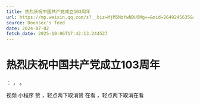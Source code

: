 ```yaml
---
title: 热烈庆祝中国共产党成立103周年
url: https://mp.weixin.qq.com/s?__biz=MjM5NzYwNDU0Mg==&mid=2649245635&idx=1&sn=7fc8238259b2db66376c2795f7b66608
source: Doonsec's feed
date: 2024-07-02
fetch_date: 2025-10-06T17:42:13.244527
---
```


# 热烈庆祝中国共产党成立103周年

：
，
。

视频
小程序
赞
，轻点两下取消赞
在看
，轻点两下取消在看